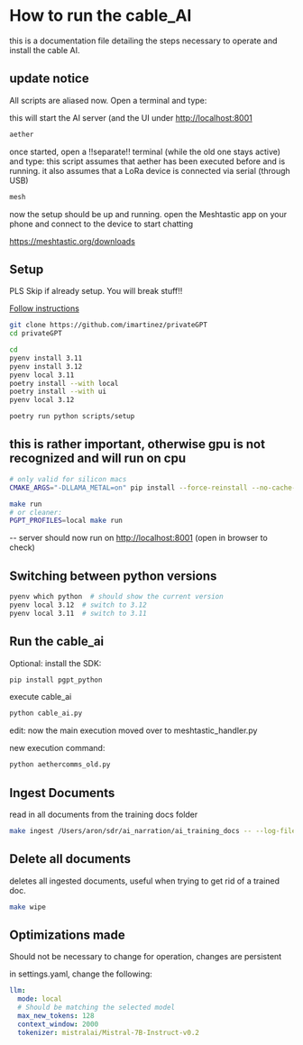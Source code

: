 # How to run the cable_AI

this is a documentation file detailing the steps necessary to operate and install the cable AI.

## update notice

All scripts are aliased now. Open a terminal and type:

this will start the AI server (and the UI under <http://localhost:8001>

```bash
aether
```

once started, open a !!separate!! terminal (while the old one stays active) and type:
this script assumes that aether has been executed before and is running.
it also assumes that a LoRa device is connected via serial (through USB)

```bash
mesh
```

now the setup should be up and running. open the Meshtastic app on your phone and connect to the device to start chatting

<https://meshtastic.org/downloads>

## Setup

PLS Skip if already setup. You will break stuff!!

[Follow instructions](https://docs.privategpt.dev/installation)

```bash
git clone https://github.com/imartinez/privateGPT
cd privateGPT
```

```bash
cd
pyenv install 3.11
pyenv install 3.12
pyenv local 3.11
poetry install --with local
poetry install --with ui
pyenv local 3.12
```

```bash
poetry run python scripts/setup
```

## this is rather important, otherwise gpu is not recognized and will run on cpu

```bash
# only valid for silicon macs
CMAKE_ARGS="-DLLAMA_METAL=on" pip install --force-reinstall --no-cache-dir llama-cpp-python
```

```bash
make run
# or cleaner:
PGPT_PROFILES=local make run
```

-- server should now run on
<http://localhost:8001>
(open in browser to check)

## Switching between python versions

```bash
pyenv which python  # should show the current version
pyenv local 3.12  # switch to 3.12
pyenv local 3.11  # switch to 3.11
```

## Run the cable_ai

Optional: install the SDK:

```bash
pip install pgpt_python
```

execute cable_ai

```bash
python cable_ai.py
```

edit: now the main execution moved over to meshtastic_handler.py

new execution command:

```bash
python aethercomms_old.py
```

## Ingest Documents

read in all documents from the training docs folder

```bash
make ingest /Users/aron/sdr/ai_narration/ai_training_docs -- --log-file //Users/aron/privateGPT/private_gpt/ingest.log
```

## Delete all documents

deletes all ingested documents, useful when trying to get rid of a trained doc.

```bash
make wipe
```

## Optimizations made

Should not be necessary to change for operation, changes are persistent

in settings.yaml, change the following:

```yaml
llm:
  mode: local
  # Should be matching the selected model
  max_new_tokens: 128
  context_window: 2000
  tokenizer: mistralai/Mistral-7B-Instruct-v0.2
```
